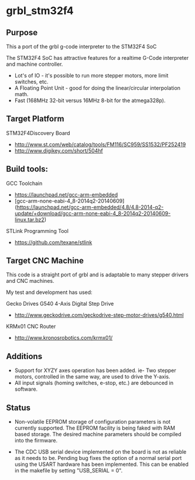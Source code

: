 # grbl_stm32f4

## Purpose

This a port of the grbl g-code interpreter to the STM32F4 SoC

The STM32F4 SoC has attractive features for a realtime G-Code interpreter and machine controller.

* Lot's of IO - it's possible to run more stepper motors, more limit switches, etc.
* A Floating Point Unit - good for doing the linear/circular interpolation math.
* Fast (168MHz 32-bit versus 16MHz 8-bit for the atmega328p).

## Target Platform

STM32F4Discovery Board
* http://www.st.com/web/catalog/tools/FM116/SC959/SS1532/PF252419
* http://www.digikey.com/short/504hf

## Build tools:

GCC Toolchain
* https://launchpad.net/gcc-arm-embedded
* [gcc-arm-none-eabi-4_8-2014q2-20140609] (https://launchpad.net/gcc-arm-embedded/4.8/4.8-2014-q2-update/+download/gcc-arm-none-eabi-4_8-2014q2-20140609-linux.tar.bz2)

STLink Programming Tool
* https://github.com/texane/stlink

## Target CNC Machine

This code is a straight port of grbl and is adaptable to many stepper drivers and CNC machines.

My test and development has used:

Gecko Drives G540 4-Axis Digital Step Drive
* http://www.geckodrive.com/geckodrive-step-motor-drives/g540.html

KRMx01 CNC Router 
* http://www.kronosrobotics.com/krmx01/

## Additions
* Support for XYZY axes operation has been added. ie- Two stepper motors, controlled in the same way, are used to drive the Y-axis.
* All input signals (homing switches, e-stop, etc.) are debounced in software.

## Status

* Non-volatile EEPROM storage of configuration parameters is not currently supported. The EEPROM facility is being faked with RAM based storage. The desired machine parameters should be compiled into the firmware.

* The CDC USB serial device implemented on the board is not as reliable as it needs to be. Pending bug fixes the option of a normal serial port using the USART hardware has been implemented. This can be enabled in the makefile by setting "USB_SERIAL = 0".
